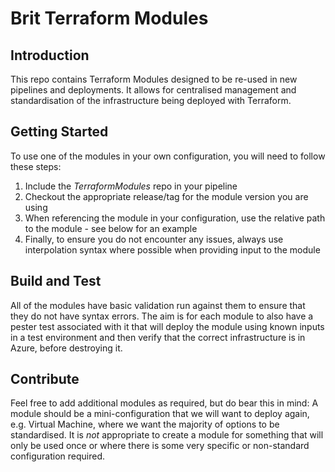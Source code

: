 # Brit Terraform Modules

## Introduction

This repo contains Terraform Modules designed to be re-used in new pipelines and deployments. It allows for centralised management and standardisation of the infrastructure being deployed with Terraform.

## Getting Started

To use one of the modules in your own configuration, you will need to follow these steps:

1. Include the _TerraformModules_ repo in your pipeline
2. Checkout the appropriate release/tag for the module version you are using
3. When referencing the module in your configuration, use the relative path to the module - see below for an example
4. Finally, to ensure you do not encounter any issues, always use interpolation syntax where possible when providing input to the module

## Build and Test

All of the modules have basic validation run against them to ensure that they do not have syntax errors. The aim is for each module to also have a pester test associated with it that will deploy the module using known inputs in a test environment and then verify that the correct infrastructure is in Azure, before destroying it.

## Contribute

Feel free to add additional modules as required, but do bear this in mind: A module should be a mini-configuration that we will want to deploy again, e.g. Virtual Machine, where we want the majority of options to be standardised. It is *not* appropriate to create a module for something that will only be used once or where there is some very specific or non-standard configuration required.
